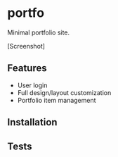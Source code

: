 # portfo

Minimal portfolio site.

[Screenshot]

## Features

* User login
* Full design/layout customization
* Portfolio item management

## Installation

## Tests

